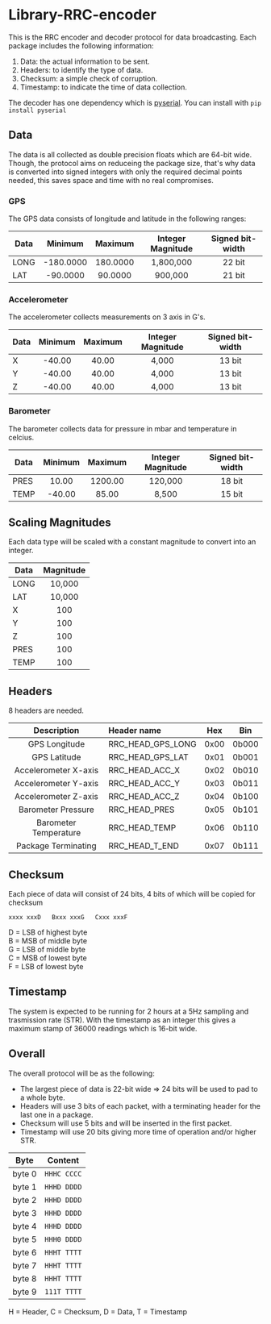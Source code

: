 #   Library-RRC-encoder

This is the RRC encoder and decoder protocol for data broadcasting.
Each package includes the following information:

1.  Data: the actual information to be sent.
2.  Headers: to identify the type of data.
3.  Checksum: a simple check of corruption.
4.  Timestamp: to indicate the time of data collection.

The decoder has one dependency which is 
[pyserial](https://pypi.org/project/pyserial/).
You can install with `pip install pyserial`


##  Data

The data is all collected as double precision floats which are 64-bit wide.
Though, the protocol aims on reduceing the package size, that's why data is
converted into signed integers with only the required decimal points needed,
this saves space and time with no real compromises. 


### GPS

The GPS data consists of longitude and latitude in the following ranges:

|  Data  |  Minimum  |  Maximum  |  Integer Magnitude  |  Signed bit-width  |
|--------|:---------:|:---------:|:-------------------:|:------------------:|
|  LONG  | -180.0000 | 180.0000  |      1,800,000      |       22 bit       |
|  LAT   |  -90.0000 |  90.0000  |        900,000      |       21 bit       |


### Accelerometer

The accelerometer collects measurements on 3 axis in G's.

|  Data  |  Minimum  |  Maximum  |  Integer Magnitude  |  Signed bit-width  |
|--------|:---------:|:---------:|:-------------------:|:------------------:|
|   X    |  -40.00   |   40.00   |        4,000        |       13 bit       |
|   Y    |  -40.00   |   40.00   |        4,000        |       13 bit       |
|   Z    |  -40.00   |   40.00   |        4,000        |       13 bit       |


### Barometer

The barometer collects data for pressure in mbar and temperature in celcius.

|  Data  |  Minimum  |  Maximum  |  Integer Magnitude  |  Signed bit-width  |
|--------|:---------:|:---------:|:-------------------:|:------------------:|
|  PRES  |   10.00   | 1200.00   |      120,000        |       18 bit       |
|  TEMP  |  -40.00   |   85.00   |        8,500        |       15 bit       |


##  Scaling Magnitudes

Each data type will be scaled with a constant magnitude to convert into an integer.

|  Data  |  Magnitude |
|--------|:----------:|
|  LONG  |  10,000    |
|  LAT   |  10,000    |
|   X    |     100    |
|   Y    |     100    |
|   Z    |     100    |
|  PRES  |     100    |
|  TEMP  |     100    |


##  Headers

8 headers are needed.

|       Description      |    Header name    |  Hex |  Bin  |
|:----------------------:|:------------------|:----:|:-----:|
|  GPS Longitude         | RRC_HEAD_GPS_LONG | 0x00 | 0b000 |
|  GPS Latitude          | RRC_HEAD_GPS_LAT  | 0x01 | 0b001 |
|  Accelerometer X-axis  | RRC_HEAD_ACC_X    | 0x02 | 0b010 |
|  Accelerometer Y-axis  | RRC_HEAD_ACC_Y    | 0x03 | 0b011 |
|  Accelerometer Z-axis  | RRC_HEAD_ACC_Z    | 0x04 | 0b100 |
|  Barometer Pressure    | RRC_HEAD_PRES     | 0x05 | 0b101 |
|  Barometer Temperature | RRC_HEAD_TEMP     | 0x06 | 0b110 |
|  Package Terminating   | RRC_HEAD_T_END    | 0x07 | 0b111 |


##  Checksum

Each piece of data will consist of 24 bits, 4 bits of which will be copied for checksum

```xxxx xxxD   Bxxx xxxG   Cxxx xxxF```

D = LSB of highest byte\
B = MSB of middle byte\
G = LSB of middle byte\
C = MSB of lowest byte\
F = LSB of lowest byte


##  Timestamp

The system is expected to be running for 2 hours at a 5Hz 
sampling and trasmission rate (STR). With the timestamp as an integer
this gives a maximum stamp of 36000 readings which is 16-bit wide. 

##  Overall

The overall protocol will be as the following:

*   The largest piece of data is 22-bit wide => 24 bits will be used to pad to a whole byte.
*   Headers will use 3 bits of each packet, with a terminating header for the last one in a package.
*   Checksum will use 5 bits and will be inserted in the first packet.
*   Timestamp will use 20 bits giving more time of operation and/or higher STR.

|  Byte  |   Content   |
|:------:|:-----------:|
| byte 0 | `HHHC CCCC` |
| byte 1 | `HHHD DDDD` |
| byte 2 | `HHHD DDDD` |
| byte 3 | `HHHD DDDD` |
| byte 4 | `HHHD DDDD` |
| byte 5 | `HHH0 DDDD` |
| byte 6 | `HHHT TTTT` |
| byte 7 | `HHHT TTTT` |
| byte 8 | `HHHT TTTT` |
| byte 9 | `111T TTTT` |

H = Header, C = Checksum, D = Data, T = Timestamp
